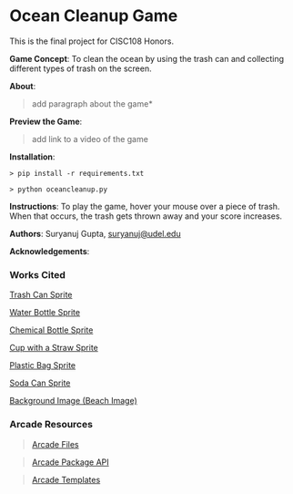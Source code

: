# Ocean Cleanup Game
This is the final project for CISC108 Honors.

**Game Concept**: To clean the ocean by using the trash can and collecting different types of trash on the screen.

**About**: 
>add paragraph about the game*

**Preview the Game**: 
>add link to a video of the game

**Installation**: 
```
> pip install -r requirements.txt
```
```
> python oceancleanup.py
```

**Instructions**: To play the game, hover your mouse over a piece of trash. When that occurs, the trash gets thrown away and your score increases. 

**Authors**: Suryanuj Gupta, suryanuj@udel.edu

**Acknowledgements**:



### Works Cited

[Trash Can Sprite](https://pixabay.com/illustrations/trash-waste-recycling-recyclable-3340485/)

[Water Bottle Sprite](https://pixabay.com/illustrations/water-bottle-water-plastic-bottle-3927420/)

[Chemical Bottle Sprite](https://www.needpix.com/photo/176861/chemistry-lab-experiment-science-flask-glass-bottle-equipment-liquid)

[Cup with a Straw Sprite](https://www.needpix.com/photo/18919/cup-lid-straw-disposable-soft-drink-fizzy-soda-carbonated)

[Plastic Bag Sprite](https://pixabay.com/vectors/shopping-bag-tote-bag-tote-sack-30543/)

[Soda Can Sprite](https://www.needpix.com/photo/947294/tin-rossa-metallic-jar-cans-colors-illustration-graphics-container)

[Background Image (Beach Image)](https://www.goodfreephotos.com/vector-images/sandy-beach-with-waves-vector-clipart.png.php)



### Arcade Resources
>[Arcade Files](http://arcade.academy/installation.html)

>[Arcade Package API](http://arcade.academy/arcade.html)

>[Arcade Templates](http://arcade.academy/examples/index.html)
